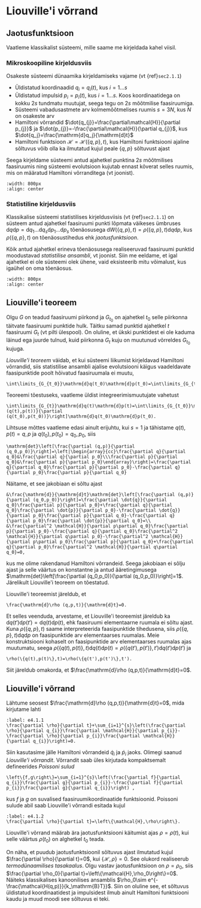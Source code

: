 # Liouville'i võrrand

## Jaotusfunktsioon

Vaatleme klassikalist süsteemi, mille saame me kirjeldada kahel viisil.

### Mikroskoopiline kirjeldusviis
Osakeste süsteemi dünaamika kirjeldamiseks vajame (vt {ref}`sec2.1.1`)
- Üldistatud koordinaadid $q_i=q_i(t)$, kus $i=1\ldots s$
- Üldistatud impulsid $p_i=p_i(t)$, kus $i=1\ldots s$. Koos koordinaatidega on kokku $2s$ tundmatu muutujat, seega tegu on $2s$ mõõtmilise faasiruumiga. 
- Süsteemi vabadusastmete arv kolmemõõtmelises ruumis $s=3N$, kus $N$ on osakeste arv
- Hamiltoni võrrandid $\dot{q_{j}}=\frac{\partial\mathcal{H}}{\partial p_{j}}$ ja $\dot{p_{j}}=-\frac{\partial\mathcal{H}}{\partial q_{j}}$, kus $\dot{q_j}=\frac{\mathrm{d}q_j}{\mathrm{d}t}$ 
- Hamiltoni funktsioon $\mathcal{H}=\mathcal{H}(\{q,p\},t)$, kus Hamiltoni funktsiooni ajaline sõltuvus võib olla ka ilmutatud kujul peale $\{q,p\}$ sõltuvust ajast

Seega kirjeldame süsteemi antud ajahetkel punktina $2s$ mõõtmilises faasiruumis ning süsteemi evolutsioon kujutab ennast kõverat selles ruumis, mis on määratud Hamiltoni võrranditega (vt joonist).
```{image} ../imgs/im41_1.svg
:width: 800px
:align: center
```

### Statistiline kirjeldusviis

Klassikalise süsteemi statistilises kirjeldusviisis (vt {ref}`sec2.1.1`) on süsteem antud ajahetkel faasiruumi punkti lõpmata väikeses ümbruses $\mathrm{d}q\mathrm{d}p=\mathrm{d}q_1\ldots\mathrm{d}q_s\mathrm{d}p_1\ldots\mathrm{d}p_s$ tõenäosusega $\mathrm{d}W(\{q,p\},t)=\rho (\{q,p\},t)\mathrm{d}q\mathrm{d}p$, kus $\rho (\{q,p\},t)$ on tõenäosustihedus ehk *jaotusfunktsioon*. 

Kõik antud ajahetkel erineva tõenäosusega realiseeruvad faasiruumi punktid moodustavad *statistilise ansambli*, vt joonist. Siin me eeldame, et igal ajahetkel ei ole süsteemi olek ühene, vaid eksisteerib mitu võimalust, kus igaühel on oma tõenäosus. 

```{image} ../imgs/im41_2.svg
:width: 800px
:align: center
```

## Liouville'i teoreem

Olgu $G$ on teadud faasiruumi piirkond ja $G_{t_0}$ on ajahetkel $t_0$ selle piirkonna täitvate faasiruumi punktide hulk. Täitku samad punktid ajahetkel $t$ faasiruumi $G_t$ (vt pilti ülespool). On oluline, et ükski punktidest ei ole kaduma läinud ega juurde tulnud, kuid piirkonna $G_t$ kuju on muutunud võrreldes $G_{t_0}$ kujuga.

*Liouville'i teoreem* väidab, et kui süsteemi liikumist kirjeldavad Hamiltoni võrrandid, siis statistilise ansambli ajalise evolutsiooni käigus vaadeldavate faasipunktide poolt hõivatud faasiruumala ei muutu, 
```{math}
\int\limits_{G_{t_0}}\mathrm{d}q(t_0)\mathrm{d}p(t_0)=\int\limits_{G_{t}}\mathrm{d}q(t)\mathrm{d}p(t).
```
Teoreemi tõestuseks, vaatleme üldist integreerimismuutujate vahetust
```{math}
\int\limits_{G_{t}}\mathrm{d}q(t)\mathrm{d}p(t)=\int\limits_{G_{t_0}}\mathrm{det}\left[\frac{\partial (q(t),p(t))}{\partial (q(t_0),p(t_0))}\right]\mathrm{d}q(t_0)\mathrm{d}p(t_0).
```
Lihtsuse mõttes vaatleme edasi ainult erijuhtu, kui $s=1$ ja tähistame $q(t),p(t)=q,p$ ja $q(t_0),p(t_0)=q_0,p_0$, siis
```{math}
\mathrm{det}\left[\frac{\partial (q,p)}{\partial (q_0,p_0)}\right]=\left|\begin{array}{cc}\frac{\partial q}{\partial q_0}&\frac{\partial q}{\partial p_0}\\\frac{\partial p}{\partial q_0}&\frac{\partial p}{\partial p_0}\end{array}\right|=\frac{\partial q}{\partial q_0}\frac{\partial p}{\partial p_0}-\frac{\partial q}{\partial p_0}\frac{\partial p}{\partial q_0}
```
Näitame, et see jakobiaan ei sõltu ajast
```{math}
&\frac{\mathrm{d}}{\mathrm{d}t}\mathrm{det}\left[\frac{\partial (q,p)}{\partial (q_0,p_0)}\right]=\frac{\partial \dot{q}}{\partial q_0}\frac{\partial p}{\partial p_0}+\frac{\partial q}{\partial q_0}\frac{\partial \dot{p}}{\partial p_0}-\frac{\partial \dot{q}}{\partial p_0}\frac{\partial p}{\partial q_0}-\frac{\partial q}{\partial p_0}\frac{\partial \dot{p}}{\partial q_0}=\\
&\frac{\partial^2 \mathcal{H}}{\partial p\partial q_0}\frac{\partial p}{\partial p_0}-\frac{\partial q}{\partial q_0}\frac{\partial^2 \mathcal{H}}{\partial q\partial p_0}-\frac{\partial^2 \mathcal{H}}{\partial p\partial p_0}\frac{\partial p}{\partial q_0}+\frac{\partial q}{\partial p_0}\frac{\partial^2 \mathcal{H}}{\partial q\partial q_0}=0,
```
kus me olime rakendanud Hamiltoni võrrandeid. Seega jakobiaan ei sõlju ajast ja selle väärtus on konstantne ja antud ääretingimusega $\mathrm{det}\left[\frac{\partial (q_0,p_0)}{\partial (q_0,p_0)}\right]=1$. Järelikult Liouville'i teoreem on tõestatud.

Liouville'i teoreemist järeldub, et
```{math}
\frac{\mathrm{d}\rho (q,p,t)}{\mathrm{d}t}=0.
```
Et selles veenduda, arvestame, et Liouville'i teoreemist järeldub ka $\mathrm{d}q(t')\mathrm{d}p(t')=\mathrm{d}q(t)\mathrm{d}p(t)$, ehk faasiruumi elementaarne ruumala ei sõltu ajast. Kuna $\rho(\{q,p\},t)$ saame interpreteerida faasipunktide tihedusena, siis $\rho(\{q,p\},t)\mathrm{d}q\mathrm{d}p$ on faasipunktide arv elementaarses ruumalas.
Meie konstruktsiooni kohaselt on faasipunktide arv elementaarses ruumalas ajas muutumatu, seega $\rho(\{q(t),p(t)\},t)\mathrm{d}q(t)\mathrm{d}p(t)=\rho(\{q(t'),p(t')\},t')\mathrm{d}q(t')\mathrm{d}p(t')$ ja
```{math}
\rho(\{q(t),p(t)\},t)=\rho(\{q(t'),p(t')\},t').
```
Siit järeldub omakorda, et $\frac{\mathrm{d}\rho (q,p,t)}{\mathrm{d}t}=0$.

## Liouville'i võrrand

Lähtume seosest $\frac{\mathrm{d}\rho (q,p,t)}{\mathrm{d}t}=0$, mida kirjutame lahti
```{math}
:label: e4.1.1
\frac{\partial \rho}{\partial t}+\sum_{i=1}^{s}\left(\frac{\partial \rho}{\partial q_{i}}\frac{\partial \mathcal{H}}{\partial p_{i}}-\frac{\partial \rho}{\partial p_{i}}\frac{\partial \mathcal{H}}{\partial q_{i}}\right)=0.
```
Siin kasutasime jälle Hamiltoni võrrandeid $\dot{q}_i$ ja $\dot{p}_i$ jaoks. Olimegi saanud *Liouville'i võrrandit*. Võrrandit saab üles kirjutada kompaktsemalt defineerides *Poissoni sulud*
```{math}
\left\{f,g\right\}=\sum_{i=1}^{s}\left(\frac{\partial f}{\partial q_{i}}\frac{\partial g}{\partial p_{i}}-\frac{\partial f}{\partial p_{i}}\frac{\partial g}{\partial q_{i}}\right) ,
```
kus $f$ ja $g$ on suvalised faasiruumikoordinaatide funktsioonid. Poissoni sulude abil saab Liouville'i võrrandi esitada kujul
```{math}
:label: e4.1.2
\frac{\partial \rho}{\partial t}=\left\{\mathcal{H},\rho\right\}.
```
Liouville'i võrrand määrab ära jaotusfunktsiooni käitumist ajas $\rho=\rho(t)$, kui selle väärtus $\rho(t_0)$ on alghetkel $t_0$ teada. 

On näha, et puudub jaotusfunktsioonil sõltuvus ajast ilmutatud kujul $\frac{\partial \rho}{\partial t}=0$, kui $\left\{\mathcal{H},\rho\right\}=0$. See olukord realiseerub *termodünaamilises tasakaalus*. Olgu vastav jaotusfunktsioon on $\rho=\rho_0$, siis $\frac{\partial \rho_0}{\partial t}=\left\{\mathcal{H},\rho_0\right\}=0$. Näiteks klassikalises kanoonilises ansamblis $\rho_0\sim e^{-\frac{\mathcal{H(q,p)}}{k_\mathrm{B}T}}$. Siin on oluline see, et sõltuvus üldistatud koordinaatidest ja impulsidest ilmub ainult Hamiltoni funktsiooni kaudu ja muud moodi see sõltuvus ei teki.

